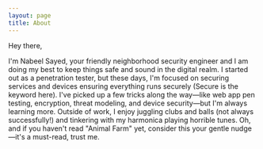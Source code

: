 ```yaml
---
layout: page
title: About
---
```


Hey there, 

I'm Nabeel Sayed, your friendly neighborhood security engineer and I am doing my best to keep things safe and sound in the digital realm. I started out as a penetration tester, but these days, I'm focused on securing services and devices ensuring everything runs securely (Secure is the keyword here). I've picked up a few tricks along the way—like web app pen testing, encryption, threat modeling, and device security—but I'm always learning more. Outside of work, I enjoy juggling clubs and balls (not always successfully!) and tinkering with my harmonica playing horrible tunes. 
Oh, and if you haven't read "Animal Farm" yet, consider this your gentle nudge—it's a must-read, trust me.